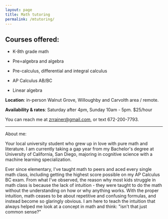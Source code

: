 ```yaml
---
layout: page
title: Math tutoring
permalink: /mtutoring/
---
```

Courses offered:
---
  
- K-8th grade math

- Pre=algebra and algebra  

- Pre-calculus, differential and integral calculus

- AP Calculus AB/BC  

- Linear algebra  


<b>Location</b>: in-person Walnut Grove, Willoughby and Carvolth area / remote.
  
<b>Availability & rates</b>: Saturday after 4pm, Sunday 10am - 5pm. $25/hour

You can reach me at zrrainer@gmail.com, or text 672-200-7793.

---

About me:
  
Your local university student who grew up in love with pure math and literature. I am currently taking a gap year from my Bachelor's degree at University of California, San Diego, majoring in cognitive science with a machine learning specialization.

Ever since elementary, I've taught math to peers and aced every single math class, including getting the highest score possible on my AP Calculus BC exam. From what I've observed, the reason why most kids struggle in math class is because the lack of intuition - they were taught to do the math without the understanding on how or why anything works. With the proper intuition, math ceases to be about repetitive and confusing formulas, and instead become so glaringly obvious. I am here to teach the intuition that always helped me look at a concept in math and think: "isn't that just common sense?"


